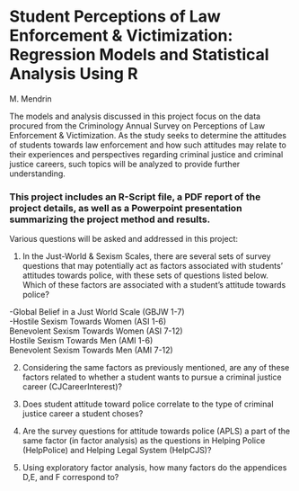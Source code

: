 

# Student Perceptions of Law Enforcement & Victimization: Regression Models and Statistical Analysis Using R
M. Mendrin

The models and analysis discussed in this project focus on the data procured from the Criminology Annual Survey on Perceptions of Law Enforcement & Victimization.  As the study seeks to determine the attitudes of students towards law enforcement and how such attitudes may relate to their experiences and perspectives regarding criminal justice and criminal justice careers, such topics will be analyzed to provide further understanding.

### This project includes an R-Script file, a PDF report of the project details, as well as a Powerpoint presentation summarizing the project method and results.

Various questions will be asked and addressed in this project: 

1) In the Just-World & Sexism Scales, there are several sets of survey questions that may potentially act as factors associated with students’ attitudes towards police, with these sets of questions listed below. Which of these factors are associated with a student’s attitude towards police?

-Global Belief in a Just World Scale (GBJW 1-7) <br />
-Hostile Sexism Towards Women (ASI 1-6) <br />
Benevolent Sexism Towards Women (ASI 7-12) <br />
Hostile Sexism Towards Men (AMI 1-6) <br />
Benevolent Sexism Towards Men (AMI 7-12) <br />

2) Considering the same factors as previously mentioned, are any of these factors related to whether a student wants to pursue a criminal justice career (CJCareerInterest)?

3) Does student attitude toward police correlate to the type of criminal justice career a student choses?

4) Are the survey questions for attitude towards police (APLS) a part of the same factor (in factor analysis) as the questions in Helping Police (HelpPolice) and Helping Legal System (HelpCJS)? 

5) Using exploratory factor analysis, how many factors do the appendices D,E, and F correspond to?

